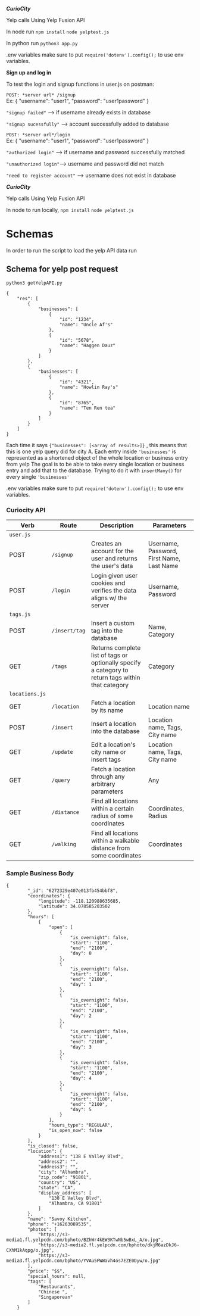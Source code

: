 ***CurioCity***

Yelp calls
Using Yelp Fusion API


In node run 
`npm install`
`node yelptest.js`
<br/>

In python run 
`python3 app.py`

.env variables
make sure to put `require('dotenv').config();` to use env variables.


**Sign up and log in**
<br />


To test the login and signup functions in user.js on postman:
<br />

`POST: *server url* /signup`
<br />
Ex:
    {
        "username": "user1",
        "password": "user1password"
    }
<br />

`"signup failed"` --> if username already exists in database
<br />

`"signup sucessfully"` --> account successfully added to database
<br />

`POST: *server url*/login`
<br />
Ex:
    {
        "username": "user1",
        "password": "user1password"
    }
<br />

`"authorized login"` --> if username and password successfully matched
<br />

`"unauthorized login"`--> username and password did not match
<br />

`"need to register account"` --> username does not exist in database

***CurioCity***

Yelp calls
Using Yelp Fusion API


In node to run locally,
`npm install`
`node yelptest.js`
<br/>

# Schemas

In order to run the script to load the yelp API data run 

## Schema for yelp post request
`python3 getYelpAPI.py`
```
{
    "res": [
        {
            "businesses": [
                {
                    "id": "1234",
                    "name": "Uncle Af's"
                },
                {
                    "id": "5678",
                    "name": "Haggen Dauz"
                }
            ]
        },
        {
            "businesses": [
                {
                    "id": "4321",
                    "name": "Howlin Ray's"
                },
                {
                    "id": "8765",
                    "name": "Ten Ren tea"
                }
            ]
        }
    ]
}
```
Each time it says `{"businesses": [<array of results>]}` , this means that this is one yelp query did for city A.
Each entry inside `'businesses'` is represented as a shortened object of the whole location or business entry from yelp
The goal is to be able to take every single location or business entry and add that to the database. Trying to do it with `insertMany()` for every single `'businesses'`

.env variables
make sure to put `require('dotenv').config();` to use env variables.

### Curiocity API

| Verb   | Route                 | Description                                                         | Parameters |
| ------ | --------------------- | ------------------------------------------------------------------- | ---------- |
| `user.js` |  |  |
| POST   | `/signup`             | Creates an account for the user and returns the user's data         | Username, Password, First Name, Last Name |
| POST   | `/login`              | Login given user cookies and verifies the data aligns w/ the server | Username, Password |
| `tags.js` |  |  |
| POST   | `/insert/tag`         | Insert a custom tag into the database                               | Name, Category |
| GET    | `/tags`               | Returns complete list of tags or optionally specify a category to return tags within that category        | Category |
| `locations.js` |  |  |
| GET   | `/location`            | Fetch a location by its name                                        | Location name |
| POST  | `/insert`              | Insert a location into the database                                 | Location name, Tags, City name |
| GET    | `/update`             | Edit a location's city name or insert tags                          | Location name, Tags, City name |
| GET | `/query`                 | Fetch a location through any arbitrary parameters                   | Any |
| GET | `/distance` | Find all locations within a certain radius of some coordinates                   | Coordinates, Radius |
| GET | `/walking`  | Find all locations within a walkable distance from some coordinates              | Coordinates |



### Sample Business Body
```
{
        "_id": "6272329e407e013fb454bbf8",
        "coordinates": {
            "longitude": -118.120988635685,
            "latitude": 34.078585203502
        },
        "hours": [
            {
                "open": [
                    {
                        "is_overnight": false,
                        "start": "1100",
                        "end": "2100",
                        "day": 0
                    },
                    {
                        "is_overnight": false,
                        "start": "1100",
                        "end": "2100",
                        "day": 1
                    },
                    {
                        "is_overnight": false,
                        "start": "1100",
                        "end": "2100",
                        "day": 2
                    },
                    {
                        "is_overnight": false,
                        "start": "1100",
                        "end": "2100",
                        "day": 3
                    },
                    {
                        "is_overnight": false,
                        "start": "1100",
                        "end": "2100",
                        "day": 4
                    },
                    {
                        "is_overnight": false,
                        "start": "1100",
                        "end": "2100",
                        "day": 5
                    }
                ],
                "hours_type": "REGULAR",
                "is_open_now": false
            }
        ],
        "is_closed": false,
        "location": {
            "address1": "138 E Valley Blvd",
            "address2": "",
            "address3": "",
            "city": "Alhambra",
            "zip_code": "91801",
            "country": "US",
            "state": "CA",
            "display_address": [
                "138 E Valley Blvd",
                "Alhambra, CA 91801"
            ]
        },
        "name": "Savoy Kitchen",
        "phone": "+16263089535",
        "photos": [
            "https://s3-media1.fl.yelpcdn.com/bphoto/BZhWr4kEW3KTwNb5wBxL_A/o.jpg",
            "https://s3-media2.fl.yelpcdn.com/bphoto/dkjM6azDkJ6-CXhM1kAqpg/o.jpg",
            "https://s3-media3.fl.yelpcdn.com/bphoto/YVAu5PWWavh4os7EZE0Dyw/o.jpg"
        ],
        "price": "$$",
        "special_hours": null,
        "tags": [
            "Restaurants",
            "Chinese ",
            "Singaporean"
        ]
    }
```
